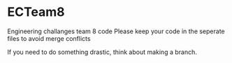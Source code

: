 # ECTeam8
Engineering challanges team 8 code
Please keep your code in the seperate files to avoid merge conflicts

If you need to do something drastic, think about making a branch.
